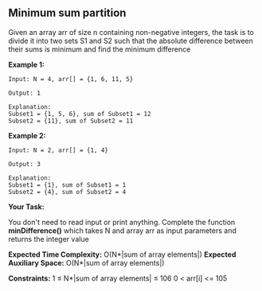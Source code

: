 ## Minimum sum partition


Given an array arr of size n containing non-negative integers, the task is to divide it into two sets S1 and S2 such that the absolute difference between their sums is minimum and find the minimum difference


**Example 1:**

```
Input: N = 4, arr[] = {1, 6, 11, 5}

Output: 1

Explanation: 
Subset1 = {1, 5, 6}, sum of Subset1 = 12 
Subset2 = {11}, sum of Subset2 = 11  
```

**Example 2:**

```
Input: N = 2, arr[] = {1, 4}

Output: 3

Explanation: 
Subset1 = {1}, sum of Subset1 = 1
Subset2 = {4}, sum of Subset2 = 4
```

**Your Task:** 

You don't need to read input or print anything. Complete the function **minDifference()** which takes N and array arr as input parameters and returns the integer value


**Expected Time Complexity:** O(N*|sum of array elements|)
**Expected Auxiliary Space:** O(N*|sum of array elements|)


**Constraints:**
1 ≤ N*|sum of array elements| ≤ 106
0 < arr[i] <= 105
